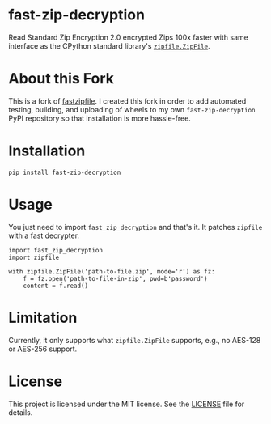 # fast-zip-decryption

Read Standard Zip Encryption 2.0 encrypted Zips 100x faster with same interface as the CPython standard library's [`zipfile.ZipFile`](https://docs.python.org/3/library/zipfile.html).


# About this Fork

This is a fork of [fastzipfile](https://github.com/kamilmahmood/fastzipfile).
I created this fork in order to add automated testing, building, and uploading of wheels to my own `fast-zip-decryption` PyPI repository so that installation is more hassle-free.


# Installation

```
pip install fast-zip-decryption
```


# Usage

You just need to import `fast_zip_decryption` and that's it. It patches `zipfile` with a fast decrypter.

```python3
import fast_zip_decryption
import zipfile

with zipfile.ZipFile('path-to-file.zip', mode='r') as fz:
    f = fz.open('path-to-file-in-zip', pwd=b'password')
    content = f.read()
```


# Limitation

Currently, it only supports what `zipfile.ZipFile` supports, e.g., no AES-128 or AES-256 support.


# License

This project is licensed under the MIT license. See the [LICENSE](LICENSE) file for details.

